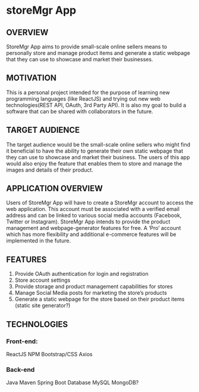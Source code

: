 # storeMgr App

## OVERVIEW
StoreMgr App aims to provide small-scale online sellers means to personally store and manage product items and generate a static webpage that they can use to showcase and market their businesses. 

## MOTIVATION
This is a personal project intended for the purpose of learning new programming languages (like ReactJS) and trying out new web technologies(REST API, OAuth, 3rd Party API). It is also my goal to build a software that can be shared with collaborators in the future.

## TARGET AUDIENCE
The target audience would be the small-scale online sellers who might find it beneficial to have the ability to generate their own static webpage that they can use to showcase and market their business. The users of this app would also enjoy the feature that enables them to store and manage the images and details of their product. 

## APPLICATION OVERVIEW
Users of StoreMgr App will have to create a StoreMgr account to access the web application. This account must be associated with a verified email address and can be linked to various social media accounts (Facebook, Twitter or Instagram). StoreMgr App intends to provide the product management and webpage-generator features for free. A ‘Pro’ account which has more flexibility and additional e-commerce features will be implemented in the future.

## FEATURES
1. Provide OAuth authentication for login and registration
2. Store account settings
3. Provide storage and product management capabilities for stores
4. Manage Social Media posts for marketing the store’s products
5. Generate a static webpage for the store based on their product items (static site generator?)

## TECHNOLOGIES
### Front-end:
ReactJS
NPM
Bootstrap/CSS
Axios
### Back-end
Java
Maven
Spring Boot
Database
MySQL
MongoDB? 
